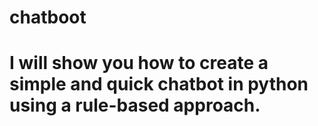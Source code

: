 # chatboot
# I will show you how to create a simple and quick chatbot in python using a rule-based approach.
